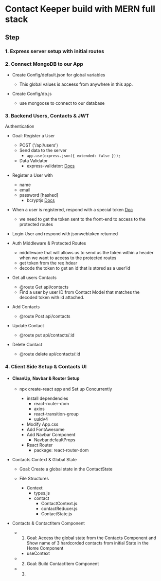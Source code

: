 # Contact Keeper build with MERN full stack

## Step

### 1. Express server setup with initial routes

### 2. Connect MongoDB to our App

- Create Config/default.json for global variables

  - This global values is acceess from anywhere in this app.

- Create Config/db.js

  - use mongoose to connect to our database

### 3. Backend Users, Contacts & JWT

Authentication

- Goal: Register a User

  - POST ('/api/users')
  - Send data to the server
    - `app.use(express.json({ extended: false }));`
  - Data Validator
    - express-validator: [Docs](https://express-validator.github.io/docs/)

- Register a User with

  - name
  - email
  - password [hashed]
    - bcryptjs [Docs](https://www.npmjs.com/package/bcryptjs)

- When a user is registered, respond with a special token [Doc](https://jwt.io/)
  - we need to get the token sent to the front-end to access to the protected routes
- Login User and respond with jsonwebtoken returned

- Auth Middleware & Protected Routes

  - middleware that will allows us to send us the token within a header when we want to access to the protected routes
  - get token from the req.hdear
  - decode the token to get an id that is stored as a user'id

- Get all users Contacts

  - @route Get api/contacts
  - Find a user by user ID from Contact Model that matches the decoded token with id attached.

- Add Contacts

  - @route Post api/contacts

- Update Contact

  - @route put api/contacts/:id

- Delete Contact
  - @route delete api/contacts/:id

### 4. Client Side Setup & Contacts UI

- #### CleanUp, Navbar & Router Setup

  - npx create-react app and Set up Concurrently

    - install dependencies
      - react-router-dom
      - axios
      - react-transition-group
      - uuidv4
    - Modify App.css
    - Add FontAwesome
    - Add Navbar Component
      - Navbar.defaultProps
    - React Router
      - package: react-router-dom

- Contacts Context & Global State

  - Goal: Create a global state in the ContactState

  - File Structures
    - Context
      - types.js
      - contact
        - ContactContext.js
        - contactReducer.js
        - ContactState.js

- Contacts & ContactItem Component
  - 1. Goal: Access the global state from the Contacts Component and Show name of 3 hardcorded contacts from initial State in the Home Component
    - useContext
  - 2. Goal: Build ContactItem Component
  - 3.
